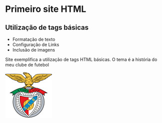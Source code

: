 # Primeiro site HTML
## Utilização de tags básicas
* Formatação de texto
* Configuração de Links
* Inclusão de imagens

Site exemplifica a utilização de tags HTML básicas.
O tema é a história do meu clube de futebol

![Sport Lisboa e Benfica](/assets/img/03_Benfica.png)
